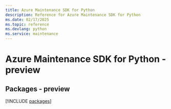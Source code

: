 ```yaml
---
title: Azure Maintenance SDK for Python
description: Reference for Azure Maintenance SDK for Python
ms.date: 02/17/2025
ms.topic: reference
ms.devlang: python
ms.service: maintenance
---
```

# Azure Maintenance SDK for Python - preview
## Packages - preview
[!INCLUDE [packages](maintenance-index.md)]